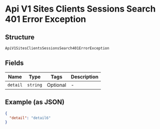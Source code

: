 
# Api V1 Sites Clients Sessions Search 401 Error Exception

## Structure

`ApiV1SitesClientsSessionsSearch401ErrorException`

## Fields

| Name | Type | Tags | Description |
|  --- | --- | --- | --- |
| `detail` | `string` | Optional | - |

## Example (as JSON)

```json
{
  "detail": "detail6"
}
```

